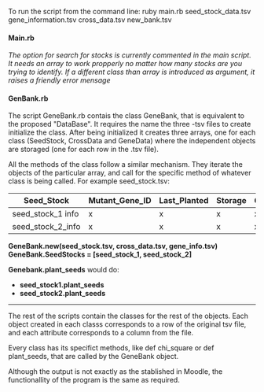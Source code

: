 To run the script from the command line:
  ruby main.rb seed_stock_data.tsv gene_information.tsv cross_data.tsv new_bank.tsv

#### Main.rb

*The option for search for stocks is currently commented in the main script. It needs an array to work propperly no matter how many stocks are you trying to identify. If a different class than array is introduced as argument, it raises a friendly error mensage*

#### GenBank.rb

The script GeneBank.rb contais the class GeneBank, that is equivalent to the proposed "DataBase". It requires the name the three -tsv files to create initialize the class. After being initialized it creates three arrays, one for each class (SeedStock, CrossData and GeneData) where the independent objects are storaged (one for each row in the .tsv file).

All the methods of the class follow a similar mechanism. They iterate the objects of the particular array, and call for the specific method of whatever class is being called.
For example
seed_stock.tsv:

| Seed_Stock | Mutant_Gene_ID |Last_Planted | Storage | Grams_Remaining |
|------------|----------------|-------------|---------|-----------------|
| seed_stock_1 info | x | x | x | x                                      |
| seed_stock_2_info  | x | x | x | x | 

**GeneBank.new(seed_stock.tsv, cross_data.tsv, gene_info.tsv)**
**GeneBank.SeedStocks = [seed_stock_1, seed_stock_2]**

**Genebank.plant_seeds** would do:
+ **seed_stock1.plant_seeds**
+ **seed_stock2.plant_seeds**
------------------------------------------------------------------------------------------------------------------------------------------------------------------------

The rest of the scripts contain the classes for the rest of the objects. Each object created in each classs corresponds to a row of the original tsv file, and each attribute corresponds to a column from the file. 

Every class has its specifict methods, like def chi_square or def plant_seeds, that are called by the GeneBank object.

Although the output is not exactly as the stablished in Moodle, the functionallity of the program is the same as required.

